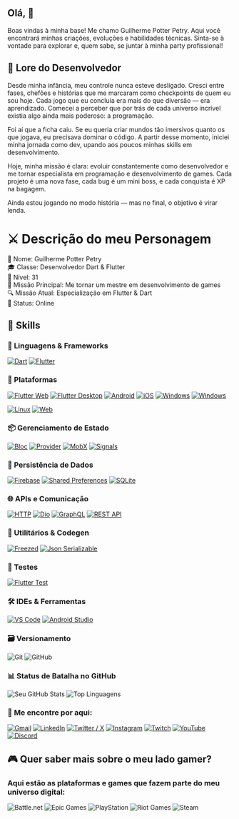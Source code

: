 ## Olá,  👋

Boas vindas à minha base! Me chamo Guilherme Potter Petry. Aqui você encontrará minhas criações, evoluções e habilidades técnicas.
Sinta-se à vontade para explorar e, quem sabe, se juntar à minha party profissional!

## 📜 Lore do Desenvolvedor
Desde minha infância, meu controle nunca esteve desligado. Cresci entre fases, chefões e histórias que me marcaram como checkpoints de quem eu sou hoje. Cada jogo que eu concluia era mais do que diversão — era aprendizado. Comecei a perceber que por trás de cada universo incrível existia algo ainda mais poderoso: a programação.

Foi aí que a ficha caiu. Se eu queria criar mundos tão imersivos quanto os que jogava, eu precisava dominar o código. A partir desse momento, iniciei minha jornada como dev, upando aos poucos minhas skills em desenvolvimento.

Hoje, minha missão é clara: evoluir constantemente como desenvolvedor e me tornar especialista em programação e desenvolvimento de games. Cada projeto é uma nova fase, cada bug é um mini boss, e cada conquista é XP na bagagem.

Ainda estou jogando no modo história — mas no final, o objetivo é virar lenda.


# ⚔ Descrição do meu Personagem

🧑 Nome: Guilherme Potter Petry  
🎓 Classe: Desenvolvedor Dart & Flutter  
📅 Nível: 31  
🎯 Missão Principal: Me tornar um mestre em desenvolvimento de games  
🔍 Missão Atual: Especialização em Flutter & Dart  
💾 Status: Online

## 🎯 Skills

### 🚀 Linguagens & Frameworks
[![Dart](https://img.shields.io/badge/Dart-0175C2?style=for-the-badge&logo=dart&logoColor=white)](https://dart.dev)
[![Flutter](https://img.shields.io/badge/Flutter-02569B?style=for-the-badge&logo=flutter&logoColor=white)](https://flutter.dev)

### 📱 Plataformas
[![Flutter Web](https://img.shields.io/badge/Flutter%20Web-42A5F5?style=for-the-badge&logo=flutter&logoColor=white)](https://flutter.dev/web)
[![Flutter Desktop](https://img.shields.io/badge/Flutter%20Desktop-2962FF?style=for-the-badge&logo=flutter&logoColor=white)](https://docs.flutter.dev/desktop)
[![Android](https://img.shields.io/badge/Android-3DDC84?style=for-the-badge&logo=android&logoColor=white)](https://developer.android.com)
[![iOS](https://img.shields.io/badge/iOS-000000?style=for-the-badge&logo=apple&logoColor=white)](https://developer.apple.com/ios/)
[![Windows](https://img.shields.io/badge/Windows-0078D6?style=for-the-badge&logo=windows&logoColor=white)](https://flutter.dev/desktop)
[![Windows](https://img.shields.io/badge/Windows-black?style=for-the-badge&logo=windows&logoColor=0078D6)](https://flutter.dev/desktop)

[![Linux](https://img.shields.io/badge/Linux-FCC624?style=for-the-badge&logo=linux&logoColor=black)](https://flutter.dev/desktop)
[![Web](https://img.shields.io/badge/Web-4285F4?style=for-the-badge&logo=google-chrome&logoColor=white)](https://flutter.dev/web)

### 📦 Gerenciamento de Estado
[![Bloc](https://img.shields.io/badge/BLoC-40B3A2?style=for-the-badge&logo=flutter&logoColor=white)](https://bloclibrary.dev/#/)
[![Provider](https://img.shields.io/badge/Provider-0F9D58?style=for-the-badge&logo=flutter&logoColor=white)](https://pub.dev/packages/provider)
[![MobX](https://img.shields.io/badge/MobX-FF9955?style=for-the-badge&logo=mobx&logoColor=white)](https://pub.dev/packages/mobx)
[![Signals](https://img.shields.io/badge/Signals-1E88E5?style=for-the-badge&logo=flutter&logoColor=white)](https://pub.dev/packages/flutter_signals)

### 🔗 Persistência de Dados
[![Firebase](https://img.shields.io/badge/Firebase-FFCA28?style=for-the-badge&logo=firebase&logoColor=white)](https://firebase.google.com)
[![Shared Preferences](https://img.shields.io/badge/Shared%20Preferences-607D8B?style=for-the-badge&logo=flutter&logoColor=white)](https://pub.dev/packages/shared_preferences)
[![SQLite](https://img.shields.io/badge/SQLite-003B57?style=for-the-badge&logo=sqlite&logoColor=white)](https://pub.dev/packages/sqflite)

### 🌐 APIs e Comunicação
[![HTTP](https://img.shields.io/badge/HTTP-005A9C?style=for-the-badge&logo=internet-explorer&logoColor=white)](https://pub.dev/packages/http)
[![Dio](https://img.shields.io/badge/Dio-007AFF?style=for-the-badge&logo=dio&logoColor=white)](https://pub.dev/packages/dio)
[![GraphQL](https://img.shields.io/badge/GraphQL-E10098?style=for-the-badge&logo=graphql&logoColor=white)](https://graphql.org/)
[![REST API](https://img.shields.io/badge/REST%20API-6E6E6E?style=for-the-badge&logo=postman&logoColor=white)](https://restfulapi.net/)

### 🧰 Utilitários & Codegen
[![Freezed](https://img.shields.io/badge/Freezed-333333?style=for-the-badge&logo=flutter&logoColor=white)](https://pub.dev/packages/freezed)
[![Json Serializable](https://img.shields.io/badge/Json%20Serializable-F57C00?style=for-the-badge&logo=flutter&logoColor=white)](https://pub.dev/packages/json_serializable)

### 🧪 Testes
[![Flutter Test](https://img.shields.io/badge/Flutter%20Test-0D47A1?style=for-the-badge&logo=flutter&logoColor=white)](https://docs.flutter.dev/cookbook/testing/unit/introduction)

### 🛠️ IDEs & Ferramentas
[![VS Code](https://img.shields.io/badge/VS%20Code-007ACC?style=for-the-badge&logo=visual-studio-code&logoColor=white)](https://code.visualstudio.com)
[![Android Studio](https://img.shields.io/badge/Android%20Studio-3DDC84?style=for-the-badge&logo=android-studio&logoColor=white)](https://developer.android.com/studio)

### 🗃️ Versionamento
![Git](https://img.shields.io/badge/Git-F05032?style=for-the-badge&logo=git&logoColor=white)
![GitHub](https://img.shields.io/badge/GitHub-181717?style=for-the-badge&logo=github&logoColor=white)


### 📊 Status de Batalha no GitHub

![Seu GitHub Stats](https://github-readme-stats.vercel.app/api?username=GuiPPDDH&show_icons=true&theme=tokyonight&hide_title=true)
![Top Linguagens](https://github-readme-stats.vercel.app/api/top-langs/?username=GuiPPDDH&layout=compact&theme=tokyonight)

### 👾 Me encontre por aqui:
[![Gmail](https://img.shields.io/badge/Gmail-D14836?style=for-the-badge&logo=gmail&logoColor=white)](mailto:guipotterrp@gmail.com)
[![LinkedIn](https://img.shields.io/badge/LinkedIn-%230077B5?style=for-the-badge&logo=linkedin&logoColor=white)](https://www.linkedin.com/in/guilherme-potter-petry-desenvolvedor-flutter)
[![Twitter / X](https://img.shields.io/badge/Twitter-%231DA1F2?style=for-the-badge&logo=x&logoColor=white)](https://x.com/DarkDragonHand)
[![Instagram](https://img.shields.io/badge/Instagram-%23E4405F?style=for-the-badge&logo=instagram&logoColor=white)](https://www.instagram.com/guippddh)
[![Twitch](https://img.shields.io/badge/Twitch-%239146FF?style=for-the-badge&logo=twitch&logoColor=white)](https://www.twitch.tv/darkdragonhand)
[![YouTube](https://img.shields.io/badge/YouTube-%23FF0000?style=for-the-badge&logo=youtube&logoColor=white)](https://www.youtube.com/@DarkDragonHand)
[![Discord](https://img.shields.io/badge/Discord-%235865F2?style=for-the-badge&logo=discord&logoColor=white)](https://discordapp.com/users/darkdragonhand)

## 🎮 Quer saber mais sobre o meu lado gamer?
### Aqui estão as plataformas e games que fazem parte do meu universo digital:

![Battle.net](https://img.shields.io/badge/Battle.net-000?style=for-the-badge&logo=battle.net&logoColor=148EFF)
![Epic Games](https://img.shields.io/badge/Epic%20Games-313131?style=for-the-badge&logo=Epic%20Games&logoColor=white)
![PlayStation](https://img.shields.io/badge/PlayStation-003791?style=for-the-badge&logo=playstation&logoColor=white)
![Riot Games](https://img.shields.io/badge/Riot_Games-D32936?style=for-the-badge&logo=riot-games&logoColor=white)
![Steam](https://img.shields.io/badge/Steam-000000?style=for-the-badge&logo=steam&logoColor=white)
